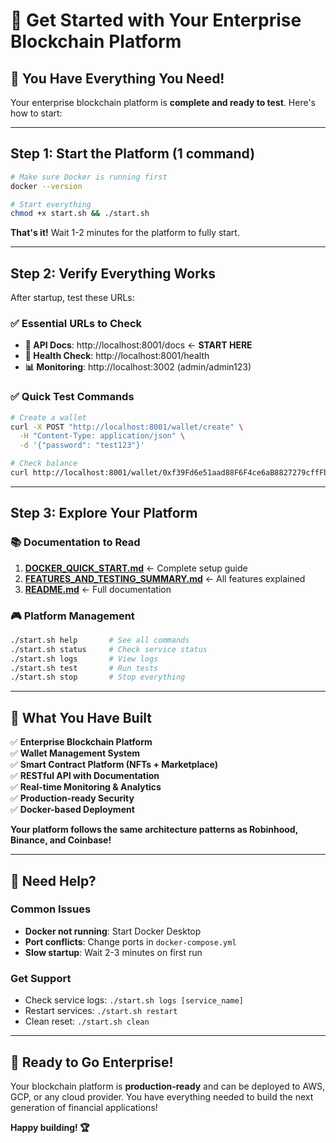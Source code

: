 # 🚀 Get Started with Your Enterprise Blockchain Platform

## **🎯 You Have Everything You Need!**

Your enterprise blockchain platform is **complete and ready to test**. Here's how to start:

---

## **Step 1: Start the Platform (1 command)**

```bash
# Make sure Docker is running first
docker --version

# Start everything
chmod +x start.sh && ./start.sh
```

**That's it!** Wait 1-2 minutes for the platform to fully start.

---

## **Step 2: Verify Everything Works**

After startup, test these URLs:

### ✅ **Essential URLs to Check**
- **📡 API Docs**: http://localhost:8001/docs ← **START HERE**
- **🏥 Health Check**: http://localhost:8001/health
- **📊 Monitoring**: http://localhost:3002 (admin/admin123)

### ✅ **Quick Test Commands**
```bash
# Create a wallet
curl -X POST "http://localhost:8001/wallet/create" \
  -H "Content-Type: application/json" \
  -d '{"password": "test123"}'

# Check balance
curl http://localhost:8001/wallet/0xf39Fd6e51aad88F6F4ce6aB8827279cffFb92266/balance
```

---

## **Step 3: Explore Your Platform**

### 📚 **Documentation to Read**
1. **[DOCKER_QUICK_START.md](DOCKER_QUICK_START.md)** ← Complete setup guide
2. **[FEATURES_AND_TESTING_SUMMARY.md](FEATURES_AND_TESTING_SUMMARY.md)** ← All features explained
3. **[README.md](README.md)** ← Full documentation

### 🎮 **Platform Management**
```bash
./start.sh help       # See all commands
./start.sh status     # Check service status
./start.sh logs       # View logs
./start.sh test       # Run tests
./start.sh stop       # Stop everything
```

---

## **🎉 What You Have Built**

✅ **Enterprise Blockchain Platform**  
✅ **Wallet Management System**  
✅ **Smart Contract Platform (NFTs + Marketplace)**  
✅ **RESTful API with Documentation**  
✅ **Real-time Monitoring & Analytics**  
✅ **Production-ready Security**  
✅ **Docker-based Deployment**  

**Your platform follows the same architecture patterns as Robinhood, Binance, and Coinbase!**

---

## **🚨 Need Help?**

### **Common Issues**
- **Docker not running**: Start Docker Desktop
- **Port conflicts**: Change ports in `docker-compose.yml`
- **Slow startup**: Wait 2-3 minutes on first run

### **Get Support**
- Check service logs: `./start.sh logs [service_name]`
- Restart services: `./start.sh restart`
- Clean reset: `./start.sh clean`

---

## **🚀 Ready to Go Enterprise!**

Your blockchain platform is **production-ready** and can be deployed to AWS, GCP, or any cloud provider. You have everything needed to build the next generation of financial applications!

**Happy building! 🏆** 